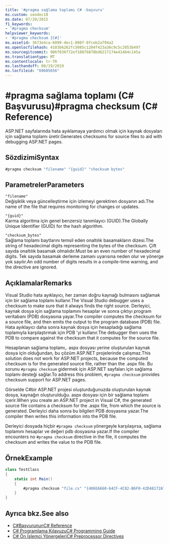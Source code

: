 ```yaml
---
title: '#pragma sağlama toplamı C# -başvuru'
ms.custom: seodec18
ms.date: 07/20/2015
f1_keywords:
- '#pragma checksum'
helpviewer_keywords:
- '#pragma checksum [C#]'
ms.assetid: 3673e4ca-6098-4ec1-890f-8fceb2a794a2
ms.openlocfilehash: 4103b6262fc5085c1204f423a36c9c5c2053b497
ms.sourcegitcommit: 986f836f72ef10876878bd6217174e41464c145a
ms.translationtype: MT
ms.contentlocale: tr-TR
ms.lasthandoff: 08/19/2019
ms.locfileid: "69605656"
---
```

# <a name="pragma-checksum-c-reference"></a><span data-ttu-id="7ee1f-102">#pragma sağlama toplamı (C# Başvurusu)</span><span class="sxs-lookup"><span data-stu-id="7ee1f-102">#pragma checksum (C# Reference)</span></span>
<span data-ttu-id="7ee1f-103">ASP.NET sayfalarında hata ayıklamaya yardımcı olmak için kaynak dosyaları için sağlama toplamı üretir.</span><span class="sxs-lookup"><span data-stu-id="7ee1f-103">Generates checksums for source files to aid with debugging ASP.NET pages.</span></span>  
  
## <a name="syntax"></a><span data-ttu-id="7ee1f-104">Sözdizimi</span><span class="sxs-lookup"><span data-stu-id="7ee1f-104">Syntax</span></span>  
  
```csharp
#pragma checksum "filename" "{guid}" "checksum bytes"  
```  
  
## <a name="parameters"></a><span data-ttu-id="7ee1f-105">Parametreler</span><span class="sxs-lookup"><span data-stu-id="7ee1f-105">Parameters</span></span>  
 `"filename"`  
 <span data-ttu-id="7ee1f-106">Değişiklik veya güncelleştirme için izlemeyi gerektiren dosyanın adı.</span><span class="sxs-lookup"><span data-stu-id="7ee1f-106">The name of the file that requires monitoring for changes or updates.</span></span>  
  
 `"{guid}"`  
 <span data-ttu-id="7ee1f-107">Karma algoritma için genel benzersiz tanımlayıcı (GUID).</span><span class="sxs-lookup"><span data-stu-id="7ee1f-107">The Globally Unique Identifier (GUID) for the hash algorithm.</span></span>  
  
 `"checksum_bytes"`  
 <span data-ttu-id="7ee1f-108">Sağlama toplamı baytlarını temsil eden onaltılık basamakların dizesi.</span><span class="sxs-lookup"><span data-stu-id="7ee1f-108">The string of hexadecimal digits representing the bytes of the checksum.</span></span> <span data-ttu-id="7ee1f-109">Çift sayıda onaltılık basamak olmalıdır.</span><span class="sxs-lookup"><span data-stu-id="7ee1f-109">Must be an even number of hexadecimal digits.</span></span> <span data-ttu-id="7ee1f-110">Tek sayıda basamak derleme zamanı uyarısına neden olur ve yönerge yok sayılır.</span><span class="sxs-lookup"><span data-stu-id="7ee1f-110">An odd number of digits results in a compile-time warning, and the directive are ignored.</span></span>  
  
## <a name="remarks"></a><span data-ttu-id="7ee1f-111">Açıklamalar</span><span class="sxs-lookup"><span data-stu-id="7ee1f-111">Remarks</span></span>  
 <span data-ttu-id="7ee1f-112">Visual Studio hata ayıklayıcı, her zaman doğru kaynağı bulmasını sağlamak için bir sağlama toplamı kullanır.</span><span class="sxs-lookup"><span data-stu-id="7ee1f-112">The Visual Studio debugger uses a checksum to make sure  that it always finds the right source.</span></span> <span data-ttu-id="7ee1f-113">Derleyici, kaynak dosya için sağlama toplamını hesaplar ve sonra çıktıyı program veritabanı (PDB) dosyasına yayar.</span><span class="sxs-lookup"><span data-stu-id="7ee1f-113">The compiler computes the checksum for a source file, and then emits the output to the program database (PDB) file.</span></span> <span data-ttu-id="7ee1f-114">Hata ayıklayıcı daha sonra kaynak dosya için hesapladığı sağlama toplamıyla karşılaştırmak için PDB 'yi kullanır.</span><span class="sxs-lookup"><span data-stu-id="7ee1f-114">The debugger then uses the PDB to compare against the checksum that it computes for the source file.</span></span>  
  
 <span data-ttu-id="7ee1f-115">Hesaplanan sağlama toplamı,. aspx dosyası yerine oluşturulan kaynak dosya için olduğundan, bu çözüm ASP.NET projelerinde çalışmaz.</span><span class="sxs-lookup"><span data-stu-id="7ee1f-115">This solution does not work for ASP.NET projects, because the computed checksum is for the generated source file, rather than the .aspx file.</span></span> <span data-ttu-id="7ee1f-116">Bu sorunu `#pragma checksum` gidermek için ASP.NET sayfaları için sağlama toplamı desteği sağlar.</span><span class="sxs-lookup"><span data-stu-id="7ee1f-116">To address this problem, `#pragma checksum` provides checksum support for ASP.NET pages.</span></span>  
  
 <span data-ttu-id="7ee1f-117">Görselde C#bir ASP.NET projesi oluşturduğunuzda oluşturulan kaynak dosya, kaynağın oluşturulduğu. aspx dosyası için bir sağlama toplamı içerir.</span><span class="sxs-lookup"><span data-stu-id="7ee1f-117">When you create an ASP.NET project in Visual C#, the generated source file contains a checksum for the .aspx file, from which the source is generated.</span></span> <span data-ttu-id="7ee1f-118">Derleyici daha sonra bu bilgileri PDB dosyasına yazar.</span><span class="sxs-lookup"><span data-stu-id="7ee1f-118">The compiler then writes this information into the PDB file.</span></span>  
  
 <span data-ttu-id="7ee1f-119">Derleyici dosyada hiçbir `#pragma checksum` yönergeyle karşılaşırsa, sağlama toplamını hesaplar ve değeri pdb dosyasına yazar.</span><span class="sxs-lookup"><span data-stu-id="7ee1f-119">If the compiler encounters no `#pragma checksum` directive in the file, it computes the checksum and writes the value to the PDB file.</span></span>  
  
## <a name="example"></a><span data-ttu-id="7ee1f-120">Örnek</span><span class="sxs-lookup"><span data-stu-id="7ee1f-120">Example</span></span>  
  
```csharp
class TestClass  
{  
    static int Main()  
    {  
        #pragma checksum "file.cs" "{406EA660-64CF-4C82-B6F0-42D48172A799}" "ab007f1d23d9" // New checksum  
    }  
}  
```  
  
## <a name="see-also"></a><span data-ttu-id="7ee1f-121">Ayrıca bkz.</span><span class="sxs-lookup"><span data-stu-id="7ee1f-121">See also</span></span>

- [<span data-ttu-id="7ee1f-122">C#Başvurunun</span><span class="sxs-lookup"><span data-stu-id="7ee1f-122">C# Reference</span></span>](../index.md)
- [<span data-ttu-id="7ee1f-123">C# Programlama Kılavuzu</span><span class="sxs-lookup"><span data-stu-id="7ee1f-123">C# Programming Guide</span></span>](../../programming-guide/index.md)
- [<span data-ttu-id="7ee1f-124">C# Ön İşlemci Yönergeleri</span><span class="sxs-lookup"><span data-stu-id="7ee1f-124">C# Preprocessor Directives</span></span>](./index.md)
